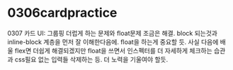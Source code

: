 # 0306cardpractice

0307 카드 UI:
그룹핑 더럽게 하는 문제와 float문제 조금은 해결. block 되는것과 inline-block 계층을 먼저 잘 이해한다음에. float을 하는게 중요할 듯. 사실 다음에 배울 flex면 더쉽게 해결되겠지만 float을 쓰면서 인스펙터를 더 자세하게 체크하는 습관과 css필요 없는 입력들 삭제하는 등. 더 노력을 기울여야 할듯.
